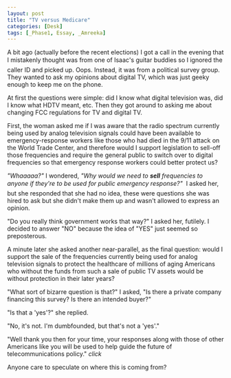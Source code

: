 ```yaml
---
layout: post
title: "TV versus Medicare"
categories: [Desk]
tags: [_Phase1, Essay, _Amreeka]
---
```

A bit ago (actually before the recent elections) I got a call in the evening that I mistakenly thought was from one of Isaac's guitar buddies &#151; so I ignored the caller ID and picked up. Oops. Instead, it was from a political survey group. They wanted to ask my opinions about digital TV, which was just geeky enough to keep me on the phone.

<!--more-->
At first the questions were simple: did I know what digital television was, did I know what HDTV meant, etc. Then they got around to asking me about changing FCC regulations for TV and digital TV.

First, the woman asked me if I was aware that the radio spectrum currently being used by analog television signals could have been available to emergency-response workers like those who had died in the 9/11 attack on the World Trade Center, and therefore would I support legislation to sell-off those frequencies and require the general public to switch over to digital frequencies so that emergency response workers could better protect us?

<i>"Whaaaaa?"</i> I wondered, <i>"Why would we need to <b>sell</b> frequencies to anyone if they're to be used for public emergency response?"</i> &#151; I asked her, but she responded that she had no idea, these were questions she was hired to ask but she didn't make them up and wasn't allowed to express an opinion.

"Do you really think government works that way?" I asked her, futilely. I decided to answer "NO" because the idea of "YES" just seemed so preposterous.

A minute later she asked another near-parallel, as the final question: would I support the sale of the frequencies currently being used for analog television signals to protect the healthcare of millions of aging Americans who without the funds from such a sale of public TV assets would be without protection in their later years?

"What sort of bizarre question is that?" I asked, "Is there a private company financing this survey? Is there an intended buyer?"

"Is that a 'yes'?" she replied.

"No, it's not. I'm dumbfounded, but that's not a 'yes'."

"Well thank you then for your time, your responses along with those of other Americans like you will be used to help guide the future of telecommunications policy." <i>click</i>

Anyone care to speculate on where this is coming from?

